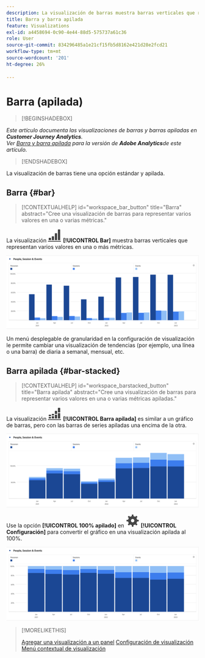 ```yaml
---
description: La visualización de barras muestra barras verticales que representan varios valores en una o más métricas.
title: Barra y barra apilada
feature: Visualizations
exl-id: a4458694-0c90-4e44-88d5-575737a61c36
role: User
source-git-commit: 834296485a1e21cf15fb5d8162e421d28e2fcd21
workflow-type: tm+mt
source-wordcount: '201'
ht-degree: 26%

---
```


# Barra (apilada)

>[!BEGINSHADEBOX]

*Este artículo documenta las visualizaciones de barras y barras apiladas en **Customer Journey Analytics**.<br/>Ver [Barra y barra apilada](https://experienceleague.adobe.com/en/docs/analytics/analyze/analysis-workspace/visualizations/bar) para la versión de **Adobe Analytics**de este artículo.*


>[!ENDSHADEBOX]

La visualización de barras tiene una opción estándar y apilada.

## Barra {#bar}

<!-- markdownlint-disable MD034 -->

>[!CONTEXTUALHELP]
>id="workspace_bar_button"
>title="Barra"
>abstract="Cree una visualización de barras para representar varios valores en una o varias métricas."

<!-- markdownlint-enable MD034 -->



La visualización ![GraphBarVertical](/help/assets/icons/GraphBarVertical.svg) **[!UICONTROL Bar]** muestra barras verticales que representan varios valores en una o más métricas.

![Visualización de barra vertical que muestra varias métricas, incluidas Vistas de página, Visitas, Entradas y Salidas.](assets/bar.png)

Un menú desplegable de granularidad en la configuración de visualización le permite cambiar una visualización de tendencias (por ejemplo, una línea o una barra) de diaria a semanal, mensual, etc.

## Barra apilada {#bar-stacked}

<!-- markdownlint-disable MD034 -->

>[!CONTEXTUALHELP]
>id="workspace_barstacked_button"
>title="Barra apilada"
>abstract="Cree una visualización de barras para representar varios valores en una o varias métricas apiladas."

<!-- markdownlint-enable MD034 -->


La visualización ![GraphBarVerticalStacked](/help/assets/icons/GraphBarVerticalStacked.svg) **[!UICONTROL Barra apilada]** es similar a un gráfico de barras, pero con las barras de series apiladas una encima de la otra.

![Gráfico de barras apiladas que muestra varias métricas.](assets/bar-stacked.png)

Use la opción **[!UICONTROL 100% apilado]** en ![Configuración](/help/assets/icons/Setting.svg) **[!UICONTROL Configuración]** para convertir el gráfico en una visualización apilada al 100%.

![Gráfico de barras apiladas al 100%.](assets/bar-stacked100.png)

>[!MORELIKETHIS]
>
>[Agregar una visualización a un panel](/help/analysis-workspace/visualizations/freeform-analysis-visualizations.md#add-visualizations-to-a-panel)
>[Configuración de visualización](/help/analysis-workspace/visualizations/freeform-analysis-visualizations.md#settings)
>[Menú contextual de visualización ](/help/analysis-workspace/visualizations/freeform-analysis-visualizations.md#context-menu)
>

